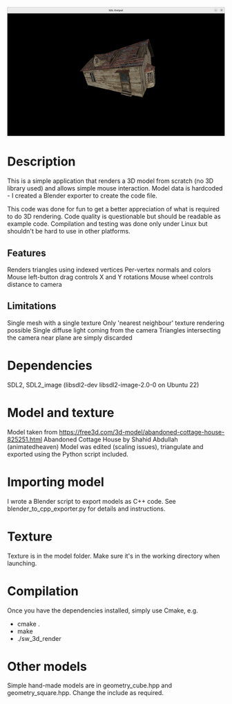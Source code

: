 ![Screenshot](screenshot1.png)

# Description
This is a simple application that renders a 3D model from scratch (no 3D library used) and allows simple mouse interaction.
Model data is hardcoded - I created a Blender exporter to create the code file.

This code was done for fun to get a better appreciation of what is required to do 3D rendering.
Code quality is questionable but should be readable as example code.
Compilation and testing was done only under Linux but shouldn't be hard to use in other platforms.

## Features
Renders triangles using indexed vertices
Per-vertex normals and colors
Mouse left-button drag controls X and Y rotations
Mouse wheel controls distance to camera

## Limitations
Single mesh with a single texture
Only 'nearest neighbour' texture rendering possible
Single diffuse light coming from the camera
Triangles intersecting the camera near plane are simply discarded

# Dependencies
SDL2, SDL2_image (libsdl2-dev libsdl2-image-2.0-0 on Ubuntu 22)

# Model and texture
Model taken from
https://free3d.com/3d-model/abandoned-cottage-house-825251.html
Abandoned Cottage House by Shahid Abdullah (animatedheaven)
Model was edited (scaling issues), triangulate and exported using the Python script included.

# Importing model
I wrote a Blender script to export models as C++ code. See blender_to_cpp_exporter.py for details and instructions.

# Texture
Texture is in the model folder. Make sure it's in the working directory when launching.

# Compilation
Once you have the dependencies installed, simply use Cmake, e.g.
- cmake .
- make
- ./sw_3d_render

# Other models
Simple hand-made models are in geometry_cube.hpp and geometry_square.hpp. Change the include as required.
